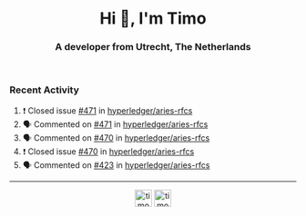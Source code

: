 <h1 align="center">Hi 👋, I'm Timo</h1>
<h3 align="center">A developer from Utrecht, The Netherlands</h3>
<br/>
<!-- https://github.com/rahuldkjain/github-profile-readme-generator --!>

<!--  <p align="left"><img src="https://github-readme-stats.vercel.app/api?username=timoglastra&show_icons=true&count_private=true&" alt="timoglastra" /></p> --!>

<!--
Github language stats
<p align="left"><img src="https://github-readme-stats.vercel.app/api/top-langs/?username=timoglastra&layout=compact" alt="timoglastra" /><p>
-->

<!-- Codestats language stats -->
<!-- <p align="left"><img src="https://codestats-readme.vercel.app/api/top-langs/?username=timoglastra&layout=compact&language_count=12" alt="timoglastra" /><p>    --!>
  
<h3>Recent Activity</h3>

<!--START_SECTION:activity-->
1. ❗️ Closed issue [#471](https://github.com/hyperledger/aries-rfcs/issues/471) in [hyperledger/aries-rfcs](https://github.com/hyperledger/aries-rfcs)
2. 🗣 Commented on [#471](https://github.com/hyperledger/aries-rfcs/issues/471) in [hyperledger/aries-rfcs](https://github.com/hyperledger/aries-rfcs)
3. 🗣 Commented on [#470](https://github.com/hyperledger/aries-rfcs/issues/470) in [hyperledger/aries-rfcs](https://github.com/hyperledger/aries-rfcs)
4. ❗️ Closed issue [#470](https://github.com/hyperledger/aries-rfcs/issues/470) in [hyperledger/aries-rfcs](https://github.com/hyperledger/aries-rfcs)
5. 🗣 Commented on [#423](https://github.com/hyperledger/aries-rfcs/issues/423) in [hyperledger/aries-rfcs](https://github.com/hyperledger/aries-rfcs)
<!--END_SECTION:activity-->

---

<p align="center">
<a href="https://twitter.com/timoglastra" target="blank"><img align="center" src="https://cdn.jsdelivr.net/npm/simple-icons@3.0.1/icons/twitter.svg" alt="timoglastra" height="30" width="30" /></a>
<a href="https://linkedin.com/in/timoglastra" target="blank"><img align="center" src="https://cdn.jsdelivr.net/npm/simple-icons@3.0.1/icons/linkedin.svg" alt="timoglastra" height="30" width="30" /></a>
</p>



